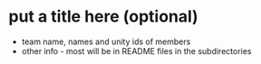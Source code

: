 # put a title here (optional)

* team name, names and unity ids of members
* other info - most will be in README files in the subdirectories
